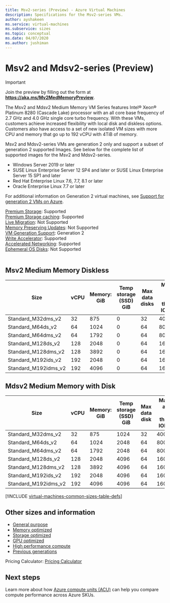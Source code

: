 ```yaml
---
title: Msv2-series (Preview) - Azure Virtual Machines
description: Specifications for the Msv2-series VMs.
author: ayshakeen
ms.service: virtual-machines
ms.subservice: sizes
ms.topic: conceptual
ms.date: 04/07/2020
ms.author: jushiman
---
```


# Msv2 and Mdsv2-series (Preview)


> [!IMPORTANT]
> Join the preview by filling out the form at **https://aka.ms/Mv2MedMemoryPreview**.  

The Msv2 and Mdsv2 Medium Memory VM Series features Intel® Xeon® Platinum 8280 (Cascade Lake) processor with an all core base frequency of 2.7 GHz and 4.0 GHz single core turbo frequency. With these VMs, customers achieve increased flexibility with local disk and diskless options. Customers also have access to a set of new isolated VM sizes with more CPU and memory that go up to 192 vCPU with 4TiB of memory. 


Msv2 and Mdsv2-series VMs are generation 2 only and support a subset of generation 2 supported Images. See below for the complete list of supported images for the Msv2 and Mdsv2-series.  

- Windows Server 2019 or later
- SUSE Linux Enterprise Server 12 SP4 and later or SUSE Linux Enterprise Server 15 SP1 and later
- Red Hat Enterprise Linux 7.6, 7.7, 8.1 or later 
- Oracle Enterprise Linux 7.7 or later

For additional information on Generation 2 virtual machines, see [Support for generation 2 VMs on Azure](./generation-2.md).



[Premium Storage](premium-storage-performance.md): Supported<br>
[Premium Storage caching](premium-storage-performance.md): Supported<br>
[Live Migration](maintenance-and-updates.md): Not Supported<br>
[Memory Preserving Updates](maintenance-and-updates.md): Not Supported<br>
[VM Generation Support](generation-2.md): Generation 2<br>
[Write Accelerator](./how-to-enable-write-accelerator.md): Supported<br>
[Accelerated Networking](../virtual-network/create-vm-accelerated-networking-cli.md): Supported<br>
[Ephemeral OS Disks](ephemeral-os-disks.md): Not Supported <br>
<br>
 
## Msv2 Medium Memory Diskless 

| Size | vCPU | Memory: GiB | Temp storage (SSD) GiB | Max data disks |  Max cached and temp storage throughput: IOPS / MBps | Max uncached disk throughput: IOPS/MBps | Max NICs | Expected network bandwidth (Mbps) | 
|---|---|---|---|---|---|---|---|---|
| Standard_M32dms_v2 | 32 | 875 | 0 | 32 |  40000/400 | 20000/500 | 8 | 8000 | 
| Standard_M64ds_v2 | 64 | 1024 | 0 | 64 | 80000/800 | 40000/1000 | 8 | 16000 | 
| Standard_M64dms_v2 | 64 | 1792 | 0 | 64 | 80000/800 | 40000/1000 | 8 | 16000 | 
| Standard_M128ds_v2 | 128 | 2048 | 0 | 64 | 160000/1600 | 80000/2000 | 8 | 30000 | 
| Standard_M128dms_v2 | 128 | 3892 | 0 | 64 | 160000/1600 | 80000/2000 | 8 | 30000 | 
| Standard_M192ids_v2 | 192 | 2048 | 0 | 64 | 160000/1600 | 80000/2000 | 8 | 30000 | 
| Standard_M192idms_v2 | 192 | 4096 | 0 | 64 | 160000/1600 | 80000/2000 | 8 | 30000 | 

## Mdsv2 Medium Memory with Disk  

| Size | vCPU | Memory: GiB | Temp storage (SSD) GiB | Max data disk | Max cached and temp storage throughput: IOPS / MBps | Max uncached disk throughput: IOPS/MBps | Max NICs | Expected network bandwidth (Mbps) | 
|---|---|---|---|---|---|---|---|---|
| Standard_M32dms_v2 | 32 | 875 | 1024 | 32 | 40000/400 | 20000/500 | 8 | 8000 | 
| Standard_M64ds_v2 | 64 | 1024 | 2048 | 64 | 80000/800 | 40000/1000 | 8 | 16000 | 
| Standard_M64dms_v2 | 64 | 1792 | 2048 | 64 | 80000/800 | 40000/1000 | 8 | 16000 | 
| Standard_M128ds_v2 | 128 | 2048 | 4096 | 64 |160000/1600 | 80000/2000 | 8 | 30000 | 
| Standard_M128dms_v2 | 128 | 3892 | 4096 | 64 | 160000/1600 | 80000/2000 | 8 | 30000 | 
| Standard_M192ids_v2 | 192 | 2048 | 4096 | 64 | 160000/1600 | 80000/2000 | 8 | 30000 | 
| Standard_M192idms_v2 | 192 | 4096 | 4096 | 64 | 160000/1600 | 80000/2000 | 8 | 30000 | 


[!INCLUDE [virtual-machines-common-sizes-table-defs](../../includes/virtual-machines-common-sizes-table-defs.md)]

## Other sizes and information

- [General purpose](sizes-general.md)
- [Memory optimized](sizes-memory.md)
- [Storage optimized](sizes-storage.md)
- [GPU optimized](sizes-gpu.md)
- [High performance compute](sizes-hpc.md)
- [Previous generations](sizes-previous-gen.md)

Pricing Calculator: [Pricing Calculator](https://azure.microsoft.com/pricing/calculator/)

## Next steps

Learn more about how [Azure compute units (ACU)](acu.md) can help you compare compute performance across Azure SKUs.
